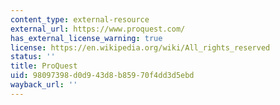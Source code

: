 ```yaml
---
content_type: external-resource
external_url: https://www.proquest.com/
has_external_license_warning: true
license: https://en.wikipedia.org/wiki/All_rights_reserved
status: ''
title: ProQuest
uid: 98097398-d0d9-43d8-b859-70f4dd3d5ebd
wayback_url: ''
---
```


